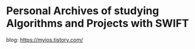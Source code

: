 # Personal Archives of studying Algorithms and Projects with SWIFT


blog: https://myios.tistory.com/
